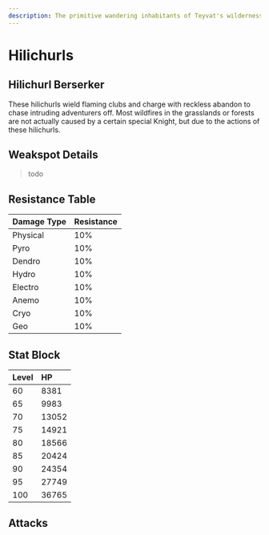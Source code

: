 ```yaml
---
description: The primitive wandering inhabitants of Teyvat's wildernesses..
---
```


# Hilichurls

## Hilichurl Berserker

These hilichurls wield flaming clubs and charge with reckless abandon to chase intruding adventurers off. Most wildfires in the grasslands or forests are not actually caused by a certain special Knight, but due to the actions of these hilichurls.

## Weakspot Details

> todo

## Resistance Table

| Damage Type | Resistance |
| :--- | :--- |
| Physical | 10% |
| Pyro | 10% |
| Dendro | 10% |
| Hydro | 10% |
| Electro | 10% |
| Anemo | 10% |
| Cryo | 10% |
| Geo | 10% |

## Stat Block

| Level | HP |
| :--- | :--- |
| 60 | 8381 |
| 65 | 9983 |
| 70 | 13052 |
| 75 | 14921 |
| 80 | 18566 |
| 85 | 20424 |
| 90 | 24354 |
| 95 | 27749 |
| 100 | 36765 |

## Attacks

